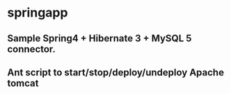 # springapp

## Sample Spring4 + Hibernate 3 + MySQL 5 connector. ##

## Ant script to start/stop/deploy/undeploy Apache tomcat ##




